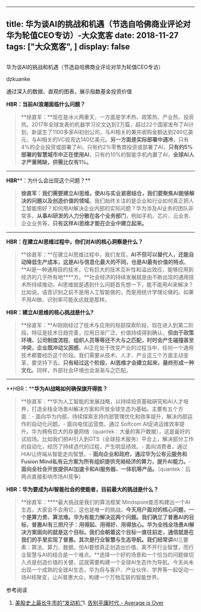 
---
title:   华为谈AI的挑战和机遇（节选自哈佛商业评论对华为轮值CEO专访）-大众宽客
date: 2018-11-27
tags: ["大众宽客", ]
display: false
---


## 



华为谈AI的挑战和机遇（节选自哈佛商业评论对华为轮值CEO专访）




dzkuanke




通过深入的数据、直观的图表，展示指数基金投资价值


**HBR：当前AI浪潮面临什么问题？**

> **徐直军：**现在是冰火两重天，一方面是学术热、政策热、产业热、投资热。2017年全球发表的机器学习论文达到2万篇，超过22个国家发布了AI计划，新诞生了1100多家AI初创公司，与AI相关的兼并收购金额达到240亿美元，与AI相关的VC投资达140亿美元。**另一方面是实际部署中遇冷**，只有4%的企业投资或部署了AI，只有约2%零售商投资或部署了AI，**只有约5%部署的智慧城市中正在使用AI**，只有约10%的智能手机内置了AI，**全球AI人才严重稀缺，供需比仅有1%。**

****

**HBR****：为什么会出现这个问题？**

> **徐直军：**我们需要建立AI思维，使AI与实业紧密结合，我们**要聚焦AI能够解决的问题以及创造价值的领域**。我们始终关注的是企业和行业如何真正把人工智能用好？如何用AI解决企业内部的实际问题？华为涉及AI业务的团队非常多，**从事AI研发的人力分散在各个业务部门**，例如手机、芯片、云业务、企业业务等，**只有这样AI思维才能在企业中建立起来。**

****

**HBR：在建立AI思维过程中，你们对AI的核心洞察是什么？**

> **徐直军：**在建立AI思维过程中，我们发现，**AI不但可以替代人，还能自动降低生产成本，这是AI与信息化最大的不同，也是AI最有价值的特点**。**AI是一种通用目的技术，它有巨大的技术互补性和溢出效应，能够应用到经济的几乎所有地****方。**社会经济的持续发展就是由不断出现的通用技术所持续推动，AI思维就是遇到什么问题首先想一下，能不能用AI来解决？比如说，语音识别之前不是用人工智能做的，而是用统计学理论做的。如果不用AI做，识别率可能永远就是那样。



**HBR：建立AI思维的核心挑战是什么?**

> **徐直军：**AI刚刚经过了技术与应用的局部探索阶段，现在进入到第二阶段。特征是技术日趋完善，应用日渐广泛，价值持续得到确认，**但由于政策环境、公司制度流程、组织人员等等还不大与之匹配，时时会产生碰撞甚至冲突，企业既冲动又困惑**。AI正在处于改变产业的过程当中，任何一个通用技术都要经历这个阶段。我们需要从技术、人才、产业这三个方面主动变革，要坚持下去。**只有经过这个阶段，AI思维才会建立起来，最终形成一种文化**。同样，外部社会环境也会渐渐与之匹配。

****

**HBR：****华为AI战略如何确保旗开得胜？**

> **徐直军：**华为人工智能的发展战略，以持续投资基础硏究和AI人才培养，打造全栈全场景AI解决方案和开放全球生态为基础。主要有五个方面：- 面向华为内部，持续探索支持内部管理优化和效率提升，解决内部运作的自动化问题。- 面向电信运营商，通过 Softcom AI促进运维效率提升。华为拥有巨大的存量网络（quantek：大量的客户数据），这是最好的试验场。比如我们把AI引入到GTS（全球技术服务）平合上，解决部分工作的自动化，经历了持续选代的过程，产生明显绩效。- 面向消费者，通过HiAI让终端从智能走向智慧。- **面向企业和政府，通过华为公有云服务和 Fusion Mind私有云方案为所有组织提供充裕经济的算力，提升AI能力。**- **面向全社会开放提供AI加速卡和AI服务器、一体机等产品。**（quantek：后两点直接影响市场AI竞争）



**HBR：华为要成为AI智能社会的使能者，目前最大的挑战是什么？**

> **徐直军：****最大挑战是我们的算法框架 Mindspore能否构建出一个AI生态，大家会不会用它，这也是唯一的挑战。**今天用户面对的核心问题，一个是算力贵、算法难。华为有能力解决这两个问题。我们确立了普惠AI的目标，普惠AI有三把尺子：用得起、用得好、用得放心。华为全栈全场景AI解决方案面向的就是这个目标。我们会朝着这个目标一直往前走，通信就是在我们的手里实现了普惠。其次是行业智慧与生态导航。我们经常讲**AI三要素：算法、算力、数据，但AI要想真正创造出价值，离不开行业智慧，而行业智慧与AI的结合是一个难点。**选择一个好的场景和一个恰当的问题做切入点是创造价值的关健，这就需要构建一个全球AI生态作为导航。今天尚未出现一个成熟的全球AI生态，华为将与客户、产业伙伴、学界等一起促动一场AI核聚变，让AI普惠大众，构建一个万物互联的智能世界。



参考阅读
1. [美股史上最长牛市的“发动机”](http://mp.weixin.qq.com/s?__biz=MzAwMTc1MDcwNw==&amp;mid=2648273079&amp;idx=1&amp;sn=1c395b3ebcc2d8b3492cb553027d80fc&amp;chksm=82f9336bb58eba7d5fa46e3d83e47c01ea0d9145994a552806aa387ede456451b0ced1985155&amp;scene=21#wechat_redirect)1. [告别平庸时代 - Average is Over](http://mp.weixin.qq.com/s?__biz=MzAwMTc1MDcwNw==&amp;mid=2648271966&amp;idx=1&amp;sn=86dff0506c7c0dfdca1f7b8756595906&amp;chksm=82f92f82b58ea694f03e4c9eb05438b791b8b7212ad6e9ad97aa6459b7ac4c53f1ee048fe934&amp;scene=21#wechat_redirect)







